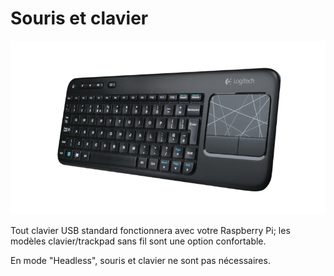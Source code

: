 # Souris et clavier

![](../en/keyboard.png)

Tout clavier USB standard fonctionnera avec votre Raspberry Pi; les modèles clavier/trackpad sans fil sont une option confortable.

En mode "Headless", souris et clavier ne sont pas nécessaires.